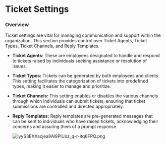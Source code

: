# Ticket Settings

### Overview

Ticket settings are vital for managing communication and support within the organization. This section provides control over Ticket Agents, Ticket Types, Ticket Channels, and Reply Templates.

- **Ticket Agents:** These are employees designated to handle and respond to tickets raised by individuals seeking assistance or resolution of issues.
- **Ticket Types:** Tickets can be generated by both employees and clients. This setting facilitates the categorization of tickets into predefined types, making it easier to manage and prioritize.
- **Ticket Channels:** This setting enables or disables the various channels through which individuals can submit tickets, ensuring that ticket submissions are controlled and directed appropriately.
- **Reply Templates:** Reply templates are pre-generated messages that can be sent to individuals who have raised tickets, acknowledging their concerns and assuring them of a prompt response.
    
    ![iyyS3EXXscjea8Ai9PlUoz_q-r-itq6FPQ.png](Ticket%20Settings%200d354a2998684024a46a0cc8072c3232/iyyS3EXXscjea8Ai9PlUoz_q-r-itq6FPQ.png)